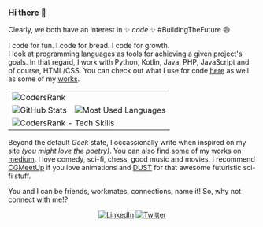### Hi there 👋

Clearly, we both have an interest in ✨ _code_ ✨ #BuildingTheFuture 😄

I code for fun. I code for bread. I code for growth.<br>
I look at programming languages as tools for achieving a given project's goals. In that regard, I work with Python, Kotlin, Java, PHP, JavaScript and of course, HTML/CSS. You can check out what I use for code [here](https://rwothoromo.wordpress.com/2020/05/29/uses/) as well as some of my [works](https://rwothoromo.wordpress.com/2020/04/23/professional-bio/).

<table>
  <tr>
    <td colspan="3">
      <img src="https://cr-ss-service.azurewebsites.net/api/ScreenShot?widget=summary&username=rwothoromo" alt="CodersRank"/>
    </td>
  </tr>
  <tr>
    <td colspan="2">
      <img src="https://github-readme-stats.vercel.app/api?username=rwothoromo&count_private=true&show_icons=true&theme=vision-friendly-dark" alt="GitHub Stats"/>
    </td>
    <td colspan="1">
      <img src="https://github-readme-stats.vercel.app/api/top-langs/?username=rwothoromo&layout=compact&langs_count=7&theme=vision-friendly-dark" alt="Most Used Languages"/>
    </td>
  </tr>
  <tr>
    <td colspan="3" style="height: 10%;">
      <img src="https://cr-skills-chart-widget.azurewebsites.net/api/api?username=rwothoromo" alt="CodersRank - Tech Skills"/>
    </td>
  </tr>
</table>


Beyond the default _Geek_ state, I occassionally write when inspired on my [site](https://rwothoromo.wordpress.com) _(you might love the poetry)_. You can also find some of my works on [medium](https://medium.com/@rwothoromo). I love comedy, sci-fi, chess, good music and movies. I recommend [CGMeetUp](https://www.youtube.com/user/CGMeetUp) if you love animations and [DUST](https://www.youtube.com/channel/UC7sDT8jZ76VLV1u__krUutA) for that awesome futuristic sci-fi stuff.

You and I can be friends, workmates, connections, name it! So, why not connect with me!?

<p align="center">
  <a href="https://www.linkedin.com/in/rwothoromoelaijah/"><img src="https://img.shields.io/badge/linkedin-%230077B5.svg?&style=for-the-badge&logo=linkedin&logoColor=white" alt="LinkedIn"/></a>
  <a href="https://twitter.com/rwothoromo"><img src="https://img.shields.io/badge/twitter-%231DA1F2.svg?&style=for-the-badge&logo=twitter&logoColor=white" alt="Twitter"/></a>
</p>

<!--
**Rwothoromo/Rwothoromo** is a ✨ _special_ ✨ repository because its `README.md` (this file) appears on your GitHub profile.

Here are some ideas to get you started:

- 🔭 I’m currently working on ...
- 🌱 I’m currently learning ...
- 👯 I’m looking to collaborate on ...
- 🤔 I’m looking for help with ...
- 💬 Ask me about ...
- 📫 How to reach me: ...
- 😄 Pronouns: ...
- ⚡ Fun fact: ...
-->
